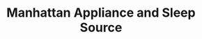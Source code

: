 ---
title: "Manhattan Appliance and Sleep Source"
url: /manhattan/manhattan-appliance-and-sleep-source/
shop: appliance
---